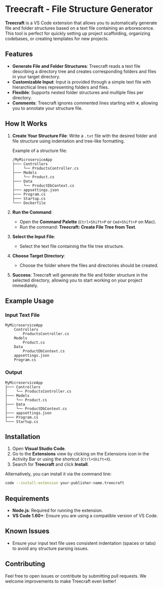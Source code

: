 
# Treecraft - File Structure Generator

**Treecraft** is a VS Code extension that allows you to automatically generate file and folder structures based on a text file containing an arborescence. This tool is perfect for quickly setting up project scaffolding, organizing codebases, or creating templates for new projects.

## Features

- **Generate File and Folder Structures**: Treecraft reads a text file describing a directory tree and creates corresponding folders and files in your target directory.
- **Customizable Input**: Input is provided through a simple text file with hierarchical lines representing folders and files.
- **Flexible**: Supports nested folder structures and multiple files per directory.
- **Comments**: Treecraft ignores commented lines starting with `#`, allowing you to annotate your structure file.
  
## How It Works

1. **Create Your Structure File**: Write a `.txt` file with the desired folder and file structure using indentation and tree-like formatting.
   
   Example of a structure file:
   ```
   /MyMicroserviceApp
   ├─── Controllers
   │    └── ProductsController.cs
   ├─── Models
   │    └── Product.cs
   ├─── Data
   │    └── ProductDbContext.cs
   ├─── appsettings.json
   ├─── Program.cs
   ├─── Startup.cs
   └─── Dockerfile
   ```

2. **Run the Command**: 
   - Open the **Command Palette** (`Ctrl+Shift+P` or `Cmd+Shift+P` on Mac).
   - Run the command: **Treecraft: Create File Tree from Text**.

3. **Select the Input File**: 
   - Select the text file containing the file tree structure.

4. **Choose Target Directory**: 
   - Choose the folder where the files and directories should be created.

5. **Success**: Treecraft will generate the file and folder structure in the selected directory, allowing you to start working on your project immediately.

## Example Usage

### Input Text File

```
MyMicroserviceApp
    Controllers
        ProductsController.cs
    Models
        Product.cs
    Data
        ProductDbContext.cs
    appsettings.json
    Program.cs
```

### Output

```
MyMicroserviceApp
├─── Controllers
│    └── ProductsController.cs
├─── Models
│    └── Product.cs
├─── Data
│    └── ProductDbContext.cs
├─── appsettings.json
├─── Program.cs
└─── Startup.cs
```

## Installation

1. Open **Visual Studio Code**.
2. Go to the **Extensions** view by clicking on the Extensions icon in the Activity Bar or using the shortcut (`Ctrl+Shift+X`).
3. Search for **Treecraft** and click **Install**.

Alternatively, you can install it via the command line:

```bash
code --install-extension your-publisher-name.treecraft
```

## Requirements

- **Node.js**: Required for running the extension.
- **VS Code 1.60+**: Ensure you are using a compatible version of VS Code.

## Known Issues

- Ensure your input text file uses consistent indentation (spaces or tabs) to avoid any structure parsing issues.

## Contributing

Feel free to open issues or contribute by submitting pull requests. We welcome improvements to make Treecraft even better!

